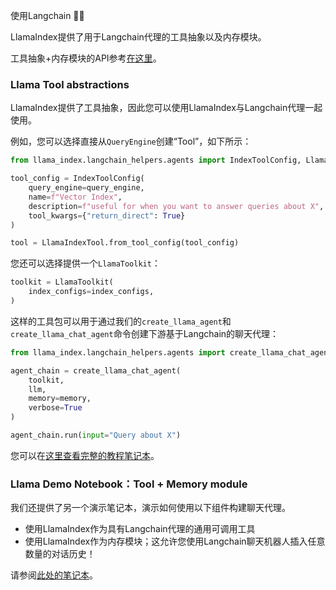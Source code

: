 使用Langchain 🦜🔗

LlamaIndex提供了用于Langchain代理的工具抽象以及内存模块。

工具抽象+内存模块的API参考[在这里](/reference/langchain_integrations/base.rst)。

### Llama Tool abstractions
LlamaIndex提供了工具抽象，因此您可以使用LlamaIndex与Langchain代理一起使用。

例如，您可以选择直接从`QueryEngine`创建“Tool”，如下所示：

```python
from llama_index.langchain_helpers.agents import IndexToolConfig, LlamaIndexTool

tool_config = IndexToolConfig(
    query_engine=query_engine, 
    name=f"Vector Index",
    description=f"useful for when you want to answer queries about X",
    tool_kwargs={"return_direct": True}
)

tool = LlamaIndexTool.from_tool_config(tool_config)

```

您还可以选择提供一个`LlamaToolkit`：

```python
toolkit = LlamaToolkit(
    index_configs=index_configs,
)
```

这样的工具包可以用于通过我们的`create_llama_agent`和`create_llama_chat_agent`命令创建下游基于Langchain的聊天代理：

```python
from llama_index.langchain_helpers.agents import create_llama_chat_agent

agent_chain = create_llama_chat_agent(
    toolkit,
    llm,
    memory=memory,
    verbose=True
)

agent_chain.run(input="Query about X")
```

您可以在[这里查看完整的教程笔记本](https://github.com/jerryjliu/llama_index/blob/main/examples/chatbot/Chatbot_SEC.ipynb)。

### Llama Demo Notebook：Tool + Memory module

我们还提供了另一个演示笔记本，演示如何使用以下组件构建聊天代理。
- 使用LlamaIndex作为具有Langchain代理的通用可调用工具
- 使用LlamaIndex作为内存模块；这允许您使用Langchain聊天机器人插入任意数量的对话历史！

请参阅[此处的笔记本](https://github.com/jerryjliu/llama_index/blob/main/examples/langchain_demo/LangchainDemo.ipynb)。